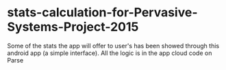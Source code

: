 # stats-calculation-for-Pervasive-Systems-Project-2015
Some of the stats the app will offer to user's has been showed through this android app (a simple interface). All the logic is in the app cloud code on Parse
